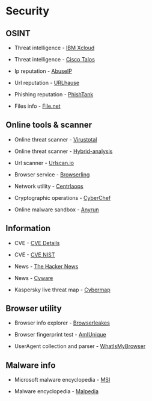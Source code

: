 # Security
## OSINT
* Threat intelligence - [IBM Xcloud](https://exchange.xforce.ibmcloud.com/)

* Threat intelligence - [Cisco Talos](https://talosintelligence.com/)

* Ip reputation - [AbuseIP](https://www.abuseipdb.com/)

* Url reputation - [URLhause](https://urlhaus.abuse.ch/browse/)

* Phishing reputation - [PhishTank](http://phishtank.org/index.php)

* Files info - [File.net](https://www.file.net/)

## Online tools & scanner
* Online threat scanner - [Virustotal](https://www.virustotal.com/)

* Online threat scanner - [Hybrid-analysis](https://www.hybrid-analysis.com/)

* Url scanner - [Urlscan.io](https://urlscan.io/)

* Browser service - [Browserling](https://www.browserling.com/)

* Network utility - [Centrlaops](https://centralops.net/co/)

* Cryptographic operations - [CyberChef](https://gchq.github.io/CyberChef/)

* Online malware sandbox - [Anyrun](https://any.run/)

## Information

* CVE - [CVE Details](https://www.cvedetails.com/)

* CVE - [CVE NIST](https://nvd.nist.gov/vuln)

* News - [The Hacker News](https://thehackernews.com/)

* News - [Cyware](https://cyware.com/cyber-security-news-articles/)

* Kaspersky live threat map - [Cybermap](https://cybermap.kaspersky.com/)

## Browser utility

* Browser info explorer - [Browserleakes](https://browserleaks.com/)

* Browser fingerprint test - [AmIUnique](https://amiunique.org/)

* UserAgent collection and parser - [WhatIsMyBrowser](https://developers.whatismybrowser.com/useragents/)

## Malware info

* Microsoft malware encyclopedia - [MSI](https://www.microsoft.com/en-us/wdsi/threats)

* Malware encyclopedia - [Malpedia](https://malpedia.caad.fkie.fraunhofer.de/)